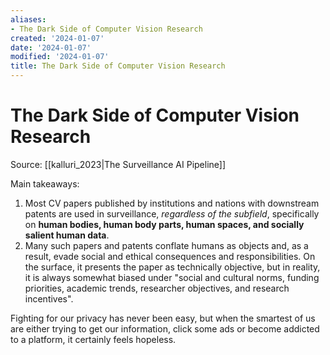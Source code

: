 ```yaml
---
aliases:
- The Dark Side of Computer Vision Research
created: '2024-01-07'
date: '2024-01-07'
modified: '2024-01-07'
title: The Dark Side of Computer Vision Research
---
```


# The Dark Side of Computer Vision Research

Source: [[kalluri_2023|The Surveillance AI Pipeline]]

Main takeaways:
1. Most CV papers published by institutions and nations with downstream patents are used in surveillance, *regardless of the subfield*, specifically on **human bodies, human body parts, human spaces, and socially salient human data**.
2. Many such papers and patents conflate humans as objects and, as a result, evade social and ethical consequences and responsibilities. On the surface, it presents the paper as technically objective, but in reality, it is always somewhat biased under "social and cultural norms, funding priorities, academic trends, researcher objectives, and research incentives".

Fighting for our privacy has never been easy, but when the smartest of us are either trying to get our information, click some ads or become addicted to a platform, it certainly feels hopeless.